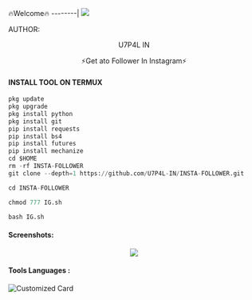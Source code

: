 <p align="center">

🔥Welcome🔥
--------|
![](https://media.tenor.com/iVCiM9W7cvYAAAAd/welcome.gif)


AUTHOR:
<p align="center">
U7P4L IN

</br>
<p align="center">
      ⚡Get ato Follower In Instagram⚡

</p>
  
#### INSTALL TOOL ON TERMUX
```python
pkg update
pkg upgrade
pkg install python
pkg install git
pip install requests
pip install bs4
pip install futures
pip install mechanize
cd $HOME 
rm -rf INSTA-FOLLOWER
git clone --depth=1 https://github.com/U7P4L-IN/INSTA-FOLLOWER.git

cd INSTA-FOLLOWER

chmod 777 IG.sh

bash IG.sh
```
#### Screenshots:

<p align="center"><img src="Name">

#### Tools Languages :

![Customized Card](https://github-readme-stats.vercel.app/api/pin?username=U7P4L-IN&repo=INSTA-FOLLOWER&title_color=fff&icon_color=f9f9f9&text_color=9f9f9f&bg_color=151515)
